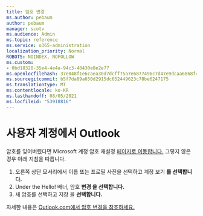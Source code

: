 ```yaml
---
title: 암호 변경
ms.author: pebaum
author: pebaum
manager: scotv
ms.audience: Admin
ms.topic: reference
ms.service: o365-administration
localization_priority: Normal
ROBOTS: NOINDEX, NOFOLLOW
ms.custom:
- 0bd18328-35e4-4e4a-94c3-48430e8e2e77
ms.openlocfilehash: 37e048f1e6caea30d7dcff75a7e6877496c7d47e9dcaa6868f4d0315b5eb0d56
ms.sourcegitcommit: b5f7da89a650d2915dc652449623c78be6247175
ms.translationtype: MT
ms.contentlocale: ko-KR
ms.lasthandoff: 08/05/2021
ms.locfileid: "53918816"
---
```

# <a name="change-your-password-in-outlook"></a>사용자 계정에서 Outlook

암호를 잊어버렸다면 Microsoft 계정 암호 재설정 [페이지로 이동합니다.](https://go.microsoft.com/fwlink/p/?linkid=841909) 그렇지 않은 경우 아래 지침을 따릅니다.
  
1. 오른쪽 상단 모서리에서 이름 또는 프로필 사진을 선택하고 계정 보기 **를 선택합니다.**
2. Under the Hello! 배너, 암호 **변경 을 선택합니다.**
3. 새 암호를 선택하고 저장 을 **선택합니다.**

자세한 내용은 [Outlook.com에서 암호 변경을 참조하세요.](https://support.office.com/article/2138d690-811c-4545-b2f3-e4dbe80c9735.aspx)